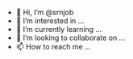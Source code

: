 - 👋 Hi, I’m @srnjob
- 👀 I’m interested in ...
- 🌱 I’m currently learning ...
- 💞️ I’m looking to collaborate on ...
- 📫 How to reach me ...

<!---
srnjob/srnjob is a ✨ special ✨ repository because its `README.md` (this file) appears on your GitHub profile.
You can click the Preview link to take a look at your changes.
--->
